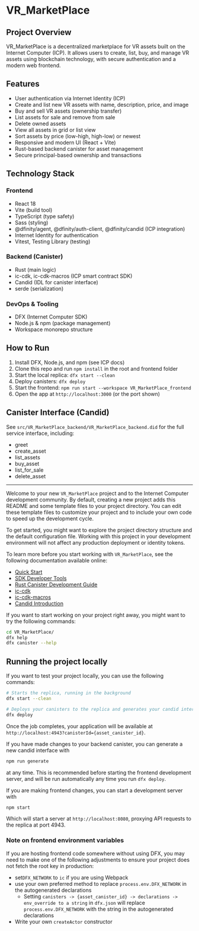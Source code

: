 
# VR_MarketPlace

## Project Overview

VR_MarketPlace is a decentralized marketplace for VR assets built on the Internet Computer (ICP). It allows users to create, list, buy, and manage VR assets using blockchain technology, with secure authentication and a modern web frontend.

## Features

- User authentication via Internet Identity (ICP)
- Create and list new VR assets with name, description, price, and image
- Buy and sell VR assets (ownership transfer)
- List assets for sale and remove from sale
- Delete owned assets
- View all assets in grid or list view
- Sort assets by price (low-high, high-low) or newest
- Responsive and modern UI (React + Vite)
- Rust-based backend canister for asset management
- Secure principal-based ownership and transactions

## Technology Stack

### Frontend
- React 18
- Vite (build tool)
- TypeScript (type safety)
- Sass (styling)
- @dfinity/agent, @dfinity/auth-client, @dfinity/candid (ICP integration)
- Internet Identity for authentication
- Vitest, Testing Library (testing)

### Backend (Canister)
- Rust (main logic)
- ic-cdk, ic-cdk-macros (ICP smart contract SDK)
- Candid (IDL for canister interface)
- serde (serialization)

### DevOps & Tooling
- DFX (Internet Computer SDK)
- Node.js & npm (package management)
- Workspace monorepo structure

## How to Run

1. Install DFX, Node.js, and npm (see ICP docs)
2. Clone this repo and run `npm install` in the root and frontend folder
3. Start the local replica: `dfx start --clean`
4. Deploy canisters: `dfx deploy`
5. Start the frontend: `npm run start --workspace VR_MarketPlace_frontend`
6. Open the app at `http://localhost:3000` (or the port shown)

## Canister Interface (Candid)

See `src/VR_MarketPlace_backend/VR_MarketPlace_backend.did` for the full service interface, including:
- greet
- create_asset
- list_assets
- buy_asset
- list_for_sale
- delete_asset

---

Welcome to your new `VR_MarketPlace` project and to the Internet Computer development community. By default, creating a new project adds this README and some template files to your project directory. You can edit these template files to customize your project and to include your own code to speed up the development cycle.

To get started, you might want to explore the project directory structure and the default configuration file. Working with this project in your development environment will not affect any production deployment or identity tokens.

To learn more before you start working with `VR_MarketPlace`, see the following documentation available online:

- [Quick Start](https://internetcomputer.org/docs/current/developer-docs/setup/deploy-locally)
- [SDK Developer Tools](https://internetcomputer.org/docs/current/developer-docs/setup/install)
- [Rust Canister Development Guide](https://internetcomputer.org/docs/current/developer-docs/backend/rust/)
- [ic-cdk](https://docs.rs/ic-cdk)
- [ic-cdk-macros](https://docs.rs/ic-cdk-macros)
- [Candid Introduction](https://internetcomputer.org/docs/current/developer-docs/backend/candid/)

If you want to start working on your project right away, you might want to try the following commands:

```bash
cd VR_MarketPlace/
dfx help
dfx canister --help
```

## Running the project locally

If you want to test your project locally, you can use the following commands:

```bash
# Starts the replica, running in the background
dfx start --clean

# Deploys your canisters to the replica and generates your candid interface
dfx deploy
```

Once the job completes, your application will be available at `http://localhost:4943?canisterId={asset_canister_id}`.

If you have made changes to your backend canister, you can generate a new candid interface with

```bash
npm run generate
```

at any time. This is recommended before starting the frontend development server, and will be run automatically any time you run `dfx deploy`.

If you are making frontend changes, you can start a development server with

```bash
npm start
```

Which will start a server at `http://localhost:8080`, proxying API requests to the replica at port 4943.

### Note on frontend environment variables

If you are hosting frontend code somewhere without using DFX, you may need to make one of the following adjustments to ensure your project does not fetch the root key in production:

- set`DFX_NETWORK` to `ic` if you are using Webpack
- use your own preferred method to replace `process.env.DFX_NETWORK` in the autogenerated declarations
  - Setting `canisters -> {asset_canister_id} -> declarations -> env_override to a string` in `dfx.json` will replace `process.env.DFX_NETWORK` with the string in the autogenerated declarations
- Write your own `createActor` constructor
